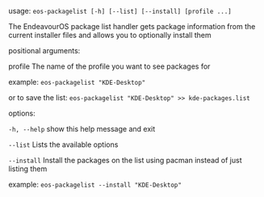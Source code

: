 usage: `eos-packagelist [-h] [--list] [--install] [profile ...]`

The EndeavourOS package list handler gets package information from the current installer files and allows you to optionally
install them

positional arguments:

  profile      The name of the profile you want to see packages for

example: `eos-packagelist "KDE-Desktop"`

or to save the list:
`eos-packagelist "KDE-Desktop" >> kde-packages.list`
  

options:

  `-h, --help`   show this help message and exit
  
  `--list`       Lists the available options
  
  `--install`    Install the packages on the list using pacman instead of just listing them

example:
`eos-packagelist --install "KDE-Desktop"`
